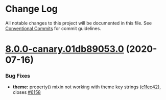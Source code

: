 # Change Log

All notable changes to this project will be documented in this file.
See [Conventional Commits](https://conventionalcommits.org) for commit guidelines.

# [8.0.0-canary.01db89053.0](https://github.com/material-components/material-components-web/compare/v7.0.0...v8.0.0-canary.01db89053.0) (2020-07-16)


### Bug Fixes

* **theme:** property() mixin not working with theme key strings ([c1fec42](https://github.com/material-components/material-components-web/commit/c1fec424677fcb77dfc966ff1805d601a103fa30)), closes [#6158](https://github.com/material-components/material-components-web/issues/6158)
